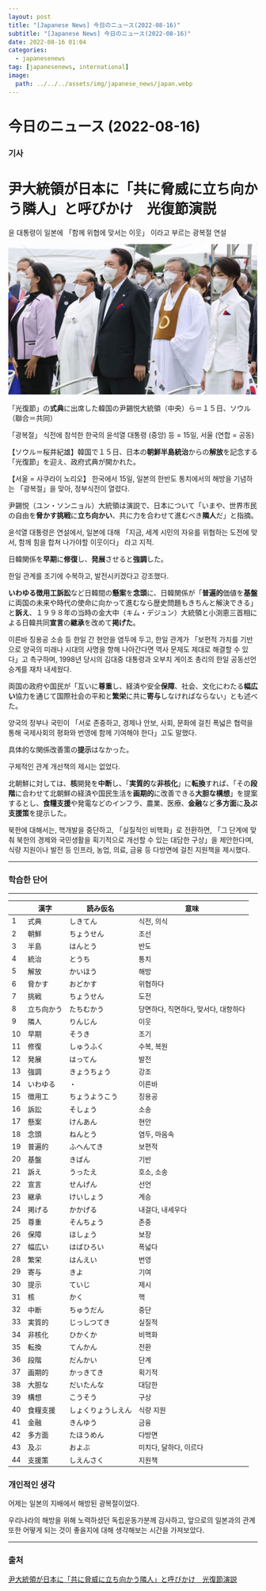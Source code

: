 ```yaml
---
layout: post
title: "[Japanese News] 今日のニュース(2022-08-16)"
subtitle: "[Japanese News] 今日のニュース(2022-08-16)"
date: 2022-08-16 01:04
categories:
  - japanesenews
tag: [japanesenews, international]
image:
  path: ../../../assets/img/japanese_news/japan.webp
---
```


# 今日のニュース (2022-08-16)

### 기사

# **尹大統領が日本に「共に脅威に立ち向かう隣人」と呼びかけ　光復節演説**

윤 대통령이 일본에 「함께 위협에 맞서는 이웃」 이라고 부르는 광복절 연설

![yoon.png](../../assets/img/japanese_news/2022-08-16-jn-news/yoon.png)

「光復節」の**式典**に出席した韓国の尹錫悦大統領（中央）ら＝１５日、ソウル（聯合＝共同）

「광복절」 식전에 참석한 한국의 윤석열 대통령 (중앙) 등 = 15일, 서울 (연합 = 공동)

【ソウル＝桜井紀雄】韓国で１５日、日本の**朝鮮半島統治**からの**解放**を記念する「光復節」を迎え、政府式典が開かれた。

【서울 = 사쿠라이 노리오】 한국에서 15일, 일본의 한반도 통치에서의 해방을 기념하는 「광복절」을 맞아, 정부식전이 열렸다.

尹錫悦（ユン・ソンニョル）大統領は演説で、日本について「いまや、世界市民の自由を**脅かす挑戦**に**立ち向かい**、共に力を合わせて進むべき**隣人**だ」と指摘。

윤석열 대통령은 연설에서, 일본에 대해 「지금, 세계 시민의 자유를 위협하는 도전에 맞서, 함께 힘을 합쳐 나가야할 이웃이다」 라고 지적.

日韓関係を**早期**に**修復**し、**発展**させると**強調**した。

한일 관계를 조기에 수복하고, 발전시키겠다고 강조했다.

**いわゆる徴用工訴訟**など日韓間の**懸案**を**念頭**に、日韓関係が「**普遍的**価値を**基盤**に両国の未来や時代の使命に向かって進むなら歴史問題もきちんと解決できる」と**訴え**、１９９８年の当時の金大中（キム・デジュン）大統領と小渕恵三首相による日韓共同**宣言**の**継承**を改めて**掲げた**。

이른바 징용공 소송 등 한일 간 현안을 염두에 두고, 한일 관계가 「보편적 가치를 기반으로 양국의 미래나 시대의 사명을 향해 나아간다면 역사 문제도 제대로 해결할 수 있다」고 촉구하며, 1998년 당시의 김대중 대통령과 오부치 게이조 총리의 한일 공동선언 승계를 재차 내세웠다.

両国の政府や国民が「互いに**尊重**し、経済や安全**保障**、社会、文化にわたる**幅広い**協力を通じて国際社会の平和と**繁栄**に共に**寄与**しなければならない」とも述べた。

양국의 정부나 국민이 「서로 존중하고, 경제나 안보, 사회, 문화에 걸친 폭넓은 협력을 통해 국제사회의 평화와 번영에 함께 기여해야 한다」고도 말했다.

具体的な関係改善策の**提示**はなかった。

구체적인 관계 개선책의 제시는 없었다.

北朝鮮に対しては、**核**開発を**中断**し、「**実質的**な**非核化**」に**転換**すれば、「その**段階**に合わせて北朝鮮の経済や国民生活を**画期的**に改善できる**大胆な構想**」を提案するとし、**食糧支援**や発電などのインフラ、農業、医療、**金融**など**多方面**に**及ぶ支援策**を提示した。

북한에 대해서는, 핵개발을 중단하고, 「실질적인 비핵화」로 전환하면, 「그 단계에 맞춰 북한의 경제와 국민생활을 획기적으로 개선할 수 있는 대담한 구상」을 제안한다며, 식량 지원이나 발전 등 인프라, 농업, 의료, 금융 등 다방면에 걸친 지원책을 제시했다.

---

### 학습한 단어

---

|  | 漢字 | 読み仮名 | 意味 |
| --- | --- | --- | --- |
| 1 | 式典 | しきてん | 식전, 의식 |
| 2 | 朝鮮 | ちょうせん | 조선 |
| 3 | 半島 | はんとう | 반도 |
| 4 | 統治 | とうち | 통치 |
| 5 | 解放 | かいほう | 해방 |
| 6 | 脅かす | おどかす | 위협하다 |
| 7 | 挑戦 | ちょうせん | 도전 |
| 8 | 立ち向かう | たちむかう | 당면하다, 직면하다, 맞서다, 대항하다 |
| 9 | 隣人 | りんじん | 이웃 |
| 10 | 早期 | そうき | 조기 |
| 11 | 修復 | しゅうふく | 수복, 복원 |
| 12 | 発展 | はってん | 발전 |
| 13 | 強調 | きょうちょう | 강조 |
| 14 | いわゆる | ・ | 이른바 |
| 15 | 徴用工 | ちょうようこう | 징용공 |
| 16 | 訴訟 | そしょう | 소송 |
| 17 | 懸案 | けんあん | 현안 |
| 18 | 念頭 | ねんとう | 염두, 마음속 |
| 19 | 普遍的 | ふへんてき | 보편적 |
| 20 | 基盤 | きばん | 기반 |
| 21 | 訴え | うったえ | 호소, 소송 |
| 22 | 宣言 | せんげん | 선언 |
| 23 | 継承 | けいしょう | 계승 |
| 24 | 掲げる | かかげる | 내걸다, 내세우다 |
| 25 | 尊重 | そんちょう | 존중 |
| 26 | 保障 | ほしょう | 보장 |
| 27 | 幅広い | はばひろい | 폭넓다 |
| 28 | 繁栄 | はんえい | 번영 |
| 29 | 寄与 | きよ | 기여 |
| 30 | 提示 | ていじ | 제시 |
| 31 | 核 | かく | 핵 |
| 32 | 中断 | ちゅうだん | 중단 |
| 33 | 実質的 | じっしつてき | 실질적 |
| 34 | 非核化 | ひかくか | 비핵화 |
| 35 | 転換 | てんかん | 전환 |
| 36 | 段階 | だんかい | 단계 |
| 37 | 画期的 | かっきてき | 획기적 |
| 38 | 大胆な | だいたんな | 대담한 |
| 39 | 構想 | こうそう | 구상 |
| 40 | 食糧支援 | しょくりょうしえん | 식량 지원 |
| 41 | 金融 | きんゆう | 금융 |
| 42 | 多方面 | たほうめん | 다방면 |
| 43 | 及ぶ | およぶ | 미치다, 달하다, 이르다 |
| 44 | 支援策 | しえんさく | 지원책 |

### 개인적인 생각

어제는 일본의 지배에서 해방된 광복절이었다.

우리나라의 해방을 위해 노력하셨던 독립운동가분께 감사하고, 앞으로의 일본과의 관계 또한 어떻게 되는 것이 좋을지에 대해 생각해보는 시간을 가져보았다.

---

### 출처

[尹大統領が日本に「共に脅威に立ち向かう隣人」と呼びかけ　光復節演説](https://www.iza.ne.jp/article/20220815-2JZLMQO2MJJKXPG3SKEMEMCO6U/)